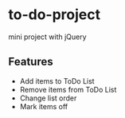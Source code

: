 # to-do-project
 mini project with jQuery 

## Features
- Add items to ToDo List
- Remove items from ToDo List
- Change list order
- Mark items off 
